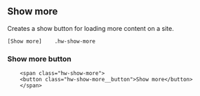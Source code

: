 ## Show more

Creates a show button for loading more content on a site.

```code
[Show more]    .hw-show-more
```

### Show more button

```html|span-6,plain,light
    <span class="hw-show-more">
    <button class="hw-show-more__button">Show more</button>
    </span>
```
